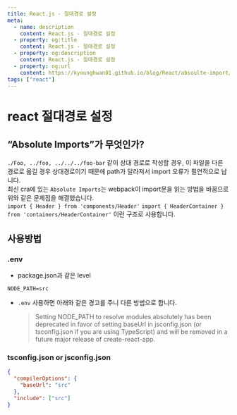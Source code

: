 ```yaml
---
title: React.js - 절대경로 설정
meta:
  - name: description
    content: React.js - 절대경로 설정
  - property: og:title
    content: React.js - 절대경로 설정
  - property: og:description
    content: React.js - 절대경로 설정
  - property: og:url
    content: https://kyounghwan01.github.io/blog/React/absoulte-import/
tags: ["react"]
---
```


# react 절대경로 설정

## “Absolute Imports”가 무엇인가?

`./Foo, ../foo, ../../../foo-bar` 같이 상대 경로로 작성할 경우, 이 파일을 다른 경로로 옮길 경우 상대경로이기 때문에 path가 달라져서 import 오류가 필연적으로 납니다.<br>
최신 cra에 있는 `Absolute Imports`는 webpack이 import문을 읽는 방법을 바꿈으로 위와 같은 문제점을 해결했습니다.<br>
`import { Header } from 'components/Header'` `import { HeaderContainer } from 'containers/HeaderContainer'` 이런 구조로 사용합니다.

## 사용방법

### .env

- package.json과 같은 level

```
NODE_PATH=src
```

- `.env` 사용하면 아래와 같은 경고를 주니 다른 방법으로 합니다.
  > Setting NODE_PATH to resolve modules absolutely has been deprecated in favor of setting baseUrl in jsconfig.json (or tsconfig.json if you are using TypeScript) and will be removed in a future major release of create-react-app.

### tsconfig.json or jsconfig.json

```json
{
  "compilerOptions": {
    "baseUrl": "src"
  },
  "include": ["src"]
}
```
